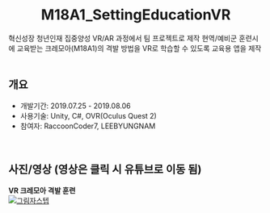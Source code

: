 <div align="center">
<h1>M18A1_SettingEducationVR</h1>
</div>

<div align="left">
혁신성장 청년인재 집중양성 VR/AR 과정에서 팀 프로젝트로 제작
현역/예비군 훈련시에 교육받는 크레모아(M18A1)의 격발 방법을 VR로 학습할 수 있도록 교육용 앱을 제작</br>
</div>
</br>

## 개요
- 개발기간: 2019.07.25 - 2019.08.06
- 사용기술: Unity, C#, OVR(Oculus Quest 2)
- 참여자: RaccoonCoder7, LEEBYUNGNAM

</br>

## 사진/영상 (영상은 클릭 시 유튜브로 이동 됨)
<b>VR 크레모아 격발 훈련</b></br>
[![그림자스텝](http://img.youtube.com/vi/e2Jnf9SyKu8/0.jpg)](https://youtu.be/e2Jnf9SyKu8)
